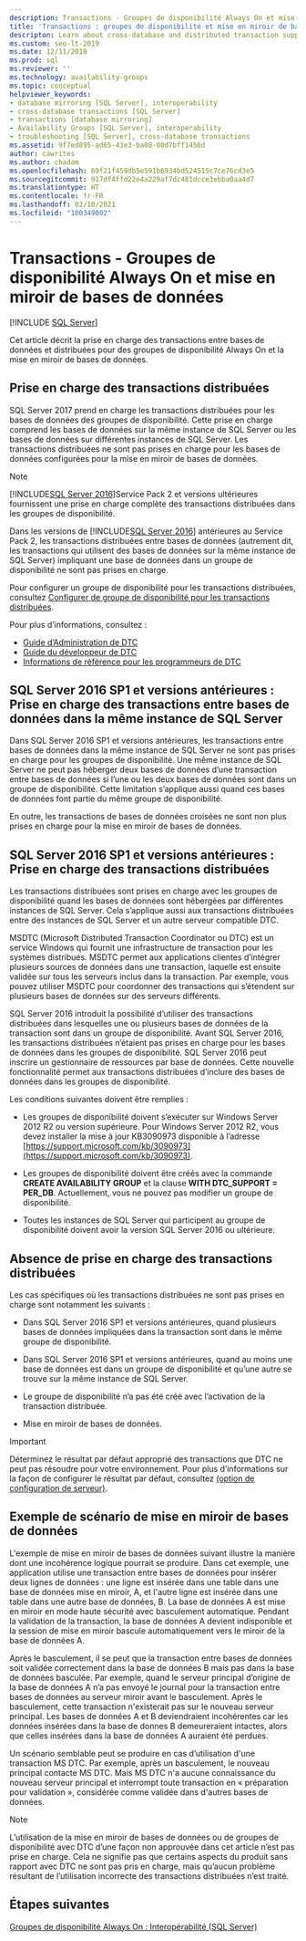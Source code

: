 ```yaml
---
description: Transactions - Groupes de disponibilité Always On et mise en miroir de bases de données
title: 'Transactions : groupes de disponibilité et mise en miroir de bases de données'
descripton: Learn about cross-database and distributed transaction support for SQL Server Always On availability groups and database mirroring.
ms.custom: seo-lt-2019
ms.date: 12/11/2018
ms.prod: sql
ms.reviewer: ''
ms.technology: availability-groups
ms.topic: conceptual
helpviewer_keywords:
- database mirroring [SQL Server], interoperability
- cross-database transactions [SQL Server]
- transactions [database mirroring]
- Availability Groups [SQL Server], interoperability
- troubleshooting [SQL Server], cross-database transactions
ms.assetid: 9f7ed895-ad65-43e3-ba08-00d7bff1456d
author: cawrites
ms.author: chadam
ms.openlocfilehash: 69f21f459db5e591b6934bd524515c7ce76cd3e5
ms.sourcegitcommit: 917df4ffd22e4a229af7dc481dcce3ebba0aa4d7
ms.translationtype: HT
ms.contentlocale: fr-FR
ms.lasthandoff: 02/10/2021
ms.locfileid: "100349002"
---
```

# <a name="transactions---availability-groups-and-database-mirroring"></a>Transactions - Groupes de disponibilité Always On et mise en miroir de bases de données
[!INCLUDE [SQL Server](../../../includes/applies-to-version/sqlserver.md)]

Cet article décrit la prise en charge des transactions entre bases de données et distribuées pour des groupes de disponibilité Always On et la mise en miroir de bases de données.  

## <a name="support-for-distributed-transactions"></a>Prise en charge des transactions distribuées

SQL Server 2017 prend en charge les transactions distribuées pour les bases de données des groupes de disponibilité. Cette prise en charge comprend les bases de données sur la même instance de SQL Server ou les bases de données sur différentes instances de SQL Server. Les transactions distribuées ne sont pas prises en charge pour les bases de données configurées pour la mise en miroir de bases de données.

> [!NOTE]
> [!INCLUDE[SQL Server 2016](../../../includes/sssql16-md.md)]Service Pack 2 et versions ultérieures fournissent une prise en charge complète des transactions distribuées dans les groupes de disponibilité. 
> 
> Dans les versions de [!INCLUDE[SQL Server 2016](../../../includes/sssql16-md.md)] antérieures au Service Pack 2, les transactions distribuées entre bases de données (autrement dit, les transactions qui utilisent des bases de données sur la même instance de SQL Server) impliquant une base de données dans un groupe de disponibilité ne sont pas prises en charge.

Pour configurer un groupe de disponibilité pour les transactions distribuées, consultez [Configurer de groupe de disponibilité pour les transactions distribuées](configure-availability-group-for-distributed-transactions.md).

Pour plus d’informations, consultez :

- [Guide d’Administration de DTC](/previous-versions/windows/desktop/ms681291(v=vs.85))
- [Guide du développeur de DTC](/previous-versions/windows/desktop/ms679938(v=vs.85))
- [Informations de référence pour les programmeurs de DTC](/previous-versions/windows/desktop/ms686108(v=vs.85))

## <a name="sql-server-2016-sp1-and-before-support-for-cross-database-transactions-within-the-same-sql-server-instance"></a>SQL Server 2016 SP1 et versions antérieures : Prise en charge des transactions entre bases de données dans la même instance de SQL Server  

Dans SQL Server 2016 SP1 et versions antérieures, les transactions entre bases de données dans la même instance de SQL Server ne sont pas prises en charge pour les groupes de disponibilité. Une même instance de SQL Server ne peut pas héberger deux bases de données d’une transaction entre bases de données si l’une ou les deux bases de données sont dans un groupe de disponibilité. Cette limitation s’applique aussi quand ces bases de données font partie du même groupe de disponibilité.  
  
En outre, les transactions de bases de données croisées ne sont non plus prises en charge pour la mise en miroir de bases de données.  
  
##  <a name="sql-server-2016-sp1-and-before-support-for-distributed-transactions"></a><a name="dtcsupport"></a> SQL Server 2016 SP1 et versions antérieures : Prise en charge des transactions distribuées  
Les transactions distribuées sont prises en charge avec les groupes de disponibilité quand les bases de données sont hébergées par différentes instances de SQL Server. Cela s’applique aussi aux transactions distribuées entre des instances de SQL Server et un autre serveur compatible DTC.  
 
MSDTC (Microsoft Distributed Transaction Coordinator ou DTC) est un service Windows qui fournit une infrastructure de transaction pour les systèmes distribués. MSDTC permet aux applications clientes d’intégrer plusieurs sources de données dans une transaction, laquelle est ensuite validée sur tous les serveurs inclus dans la transaction. Par exemple, vous pouvez utiliser MSDTC pour coordonner des transactions qui s’étendent sur plusieurs bases de données sur des serveurs différents.

SQL Server 2016 introduit la possibilité d’utiliser des transactions distribuées dans lesquelles une ou plusieurs bases de données de la transaction sont dans un groupe de disponibilité. Avant SQL Server 2016, les transactions distribuées n’étaient pas prises en charge pour les bases de données dans les groupes de disponibilité. SQL Server 2016 peut inscrire un gestionnaire de ressources par base de données. Cette nouvelle fonctionnalité permet aux transactions distribuées d’inclure des bases de données dans les groupes de disponibilité.
  
 Les conditions suivantes doivent être remplies :  
  
-   Les groupes de disponibilité doivent s’exécuter sur Windows Server 2012 R2 ou version supérieure. Pour Windows Server 2012 R2, vous devez installer la mise à jour KB3090973 disponible à l’adresse [https://support.microsoft.com/kb/3090973](https://support.microsoft.com/kb/3090973).  
  
-   Les groupes de disponibilité doivent être créés avec la commande **CREATE AVAILABILITY GROUP** et la clause **WITH DTC\_SUPPORT = PER_DB**. Actuellement, vous ne pouvez pas modifier un groupe de disponibilité.  

- Toutes les instances de SQL Server qui participent au groupe de disponibilité doivent avoir la version SQL Server 2016 ou ultérieure.
 
 ## <a name="non-support-for-distributed-transactions"></a>Absence de prise en charge des transactions distribuées
 Les cas spécifiques où les transactions distribuées ne sont pas prises en charge sont notamment les suivants :
 
 - Dans SQL Server 2016 SP1 et versions antérieures, quand plusieurs bases de données impliquées dans la transaction sont dans le même groupe de disponibilité.
 
 - Dans SQL Server 2016 SP1 et versions antérieures, quand au moins une base de données est dans un groupe de disponibilité et qu’une autre se trouve sur la même instance de SQL Server. 
 
 - Le groupe de disponibilité n’a pas été créé avec l’activation de la transaction distribuée.
 
 - Mise en miroir de bases de données.
 
 > [!IMPORTANT]
 > Déterminez le résultat par défaut approprié des transactions que DTC ne peut pas résoudre pour votre environnement.  Pour plus d’informations sur la façon de configurer le résultat par défaut, consultez [ (option de configuration de serveur)](../../../database-engine/configure-windows/in-doubt-xact-resolution-server-configuration-option.md).
  
## <a name="example-scenario-with-database-mirroring"></a>Exemple de scénario de mise en miroir de bases de données  
 L'exemple de mise en miroir de bases de données suivant illustre la manière dont une incohérence logique pourrait se produire. Dans cet exemple, une application utilise une transaction entre bases de données pour insérer deux lignes de données : une ligne est insérée dans une table dans une base de données mise en miroir, A, et l'autre ligne est insérée dans une table dans une autre base de données, B. La base de données A est mise en miroir en mode haute sécurité avec basculement automatique. Pendant la validation de la transaction, la base de données A devient indisponible et la session de mise en miroir bascule automatiquement vers le miroir de la base de données A.  
  
 Après le basculement, il se peut que la transaction entre bases de données soit validée correctement dans la base de données B mais pas dans la base de données basculée. Par exemple, quand le serveur principal d’origine de la base de données A n’a pas envoyé le journal pour la transaction entre bases de données au serveur miroir avant le basculement. Après le basculement, cette transaction n'existerait pas sur le nouveau serveur principal. Les bases de données A et B deviendraient incohérentes car les données insérées dans la base de donnes B demeureraient intactes, alors que celles insérées dans la base de données A auraient été perdues.  
  
 Un scénario semblable peut se produire en cas d’utilisation d'une transaction MS DTC. Par exemple, après un basculement, le nouveau principal contacte MS DTC. Mais MS DTC n'a aucune connaissance du nouveau serveur principal et interrompt toute transaction en « préparation pour validation », considérée comme validée dans d'autres bases de données.  
  
> [!NOTE]  
>  L’utilisation de la mise en miroir de bases de données ou de groupes de disponibilité avec DTC d’une façon non approuvée dans cet article n’est pas prise en charge.  Cela ne signifie pas que certains aspects du produit sans rapport avec DTC ne sont pas pris en charge, mais qu’aucun problème résultant de l’utilisation incorrecte des transactions distribuées n’est traité.  
  
## <a name="next-steps"></a>Étapes suivantes  
 [Groupes de disponibilité Always On : Interopérabilité &#40;SQL Server&#41;](../../../database-engine/availability-groups/windows/always-on-availability-groups-interoperability-sql-server.md)  
  
